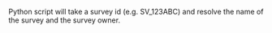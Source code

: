 Python script will take a survey id (e.g. SV_123ABC) and resolve the name of the
survey and the survey owner. 
